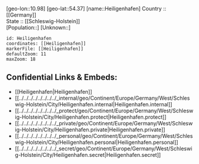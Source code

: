 ﻿---
location: [54.37,10.98] 
mapzoom: [7,12] 
mapmarker: city 
type: City
tags:
- geo/City


SpocWebEntityId: 30846
isDeleted: false
confidential: public

---
[geo-lon::10.98] 
[geo-lat::54.37] 
[name::Heiligenhafen] 
Country :: [[Germany]]  
State :: [[Schleswig-Holstein]]  
[Population::] 
[Unknown::] 


```leaflet
id: Heiligenhafen
coordinates: [[Heiligenhafen]] 
markerFile: [[Heiligenhafen]] 
defaultZoom: 11 
maxZoom: 18
```


## Confidential Links & Embeds: 
- [[Heiligenhafen|Heiligenhafen]]  
- [[../../../../../../../../_internal/geo/Continent/Europe/Germany/West/Schleswig-Holstein/City/Heiligenhafen.internal|Heiligenhafen.internal]] 
- [[../../../../../../../../_protect/geo/Continent/Europe/Germany/West/Schleswig-Holstein/City/Heiligenhafen.protect|Heiligenhafen.protect]] 
- [[../../../../../../../../_private/geo/Continent/Europe/Germany/West/Schleswig-Holstein/City/Heiligenhafen.private|Heiligenhafen.private]] 
- [[../../../../../../../../_personal/geo/Continent/Europe/Germany/West/Schleswig-Holstein/City/Heiligenhafen.personal|Heiligenhafen.personal]] 
- [[../../../../../../../../_secret/geo/Continent/Europe/Germany/West/Schleswig-Holstein/City/Heiligenhafen.secret|Heiligenhafen.secret]] 
